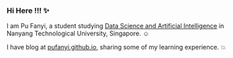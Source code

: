 ### Hi Here !!! :sparkles:

I am Pu Fanyi, a student studying [Data Science and Artificial Intelligence](https://www.ntu.edu.sg/education/undergraduate-programme/bachelor-of-science-in-data-science-artificial-intelligence) in Nanyang Technological University, Singapore. :relaxed:

I have blog at [pufanyi.github.io](https://pufanyi.github.io), sharing some of my learning experience. :collision:
